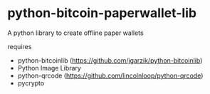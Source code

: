 python-bitcoin-paperwallet-lib
==============================

A python library to create offline paper wallets

requires
* python-bitcoinlib (https://github.com/jgarzik/python-bitcoinlib)
* Python Image Library
* python-qrcode (https://github.com/lincolnloop/python-qrcode)
* pycrypto
